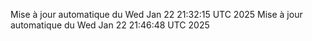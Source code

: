 Mise à jour automatique du Wed Jan 22 21:32:15 UTC 2025
Mise à jour automatique du Wed Jan 22 21:46:48 UTC 2025
